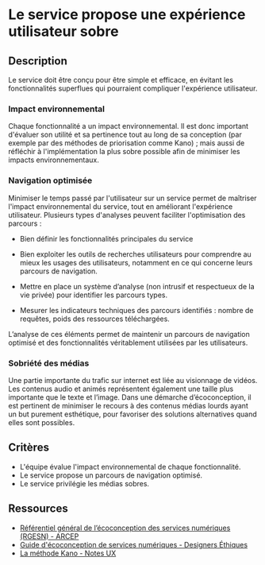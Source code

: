 # Le service propose une expérience utilisateur sobre

## Description

Le service doit être conçu pour être simple et efficace, en évitant les fonctionnalités superflues qui pourraient compliquer l'expérience utilisateur.

### Impact environnemental

Chaque fonctionnalité a un impact environnemental. Il est donc important d'évaluer son utilité et sa pertinence tout au long de sa conception (par exemple par des méthodes de priorisation comme Kano) ; mais aussi de réfléchir à l'implémentation la plus sobre possible afin de minimiser les impacts environnementaux.

### Navigation optimisée

Minimiser le temps passé par l'utilisateur sur un service permet de maîtriser l'impact environnemental du service, tout en améliorant l'expérience utilisateur. Plusieurs types d'analyses peuvent faciliter l'optimisation des parcours :

* Bien définir les fonctionnalités principales du service

* Bien exploiter les outils de recherches utilisateurs pour comprendre au mieux les usages des utilisateurs, notamment en ce qui concerne leurs parcours de navigation.

* Mettre en place un système d’analyse (non intrusif et respectueux de la vie privée) pour identifier les parcours types.

* Mesurer les indicateurs techniques des parcours identifiés : nombre de requêtes, poids des ressources téléchargées.

L’analyse de ces éléments permet de maintenir un parcours de navigation optimisé et des fonctionnalités véritablement utilisées par les utilisateurs.

### Sobriété des médias

Une partie importante du trafic sur internet est liée au visionnage de vidéos. Les contenus audio et animés représentent également une taille plus importante que le texte et l’image. Dans une démarche d’écoconception, il est pertinent de minimiser le recours à des contenus médias lourds ayant un but purement esthétique, pour favoriser des solutions alternatives quand elles sont possibles.

## Critères

- L'équipe évalue l'impact environnemental de chaque fonctionnalité.
- Le service propose un parcours de navigation optimisé.
- Le service privilégie les médias sobres.

## Ressources

- [Référentiel général de l’écoconception des services numériques (RGESN) - ARCEP](https://www.arcep.fr/mes-demarches-et-services/entreprises/fiches-pratiques/referentiel-general-ecoconception-services-numeriques.html)
- [Guide d'écoconception de services numériques - Designers Éthiques](https://designersethiques.org/fr/thematiques/ecoconception/guide-d-ecoconception)
- [La méthode Kano - Notes UX](https://blog.hello-bokeh.fr/2018/11/21/la-methode-kano/)
